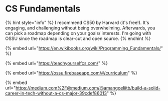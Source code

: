 # CS Fundamentals

{% hint style="info" %}
I recommend CS50 by Harvard (it's free!). It's engaging, and challenging without being overwhelming. Afterwards, you can pick a roadmap depending on your goals/ interests. I'm going with OSSU since the roadmap is clear-cut and open source.
{% endhint %}

{% embed url="https://en.wikibooks.org/wiki/Programming_Fundamentals/" %}

{% embed url="https://teachyourselfcs.com/" %}

{% embed url="https://ossu.firebaseapp.com/#/curriculum" %}

{% embed url="https://medium.com%2F@medium.com/@amangoeliitb/build-a-solid-career-in-tech-without-a-cs-major-39cdef86013" %}

